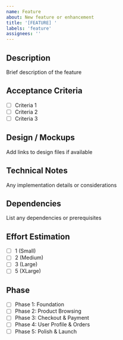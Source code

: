 ```yaml
---
name: Feature
about: New feature or enhancement
title: '[FEATURE] '
labels: 'feature'
assignees: ''
---
```


## Description
Brief description of the feature

## Acceptance Criteria
- [ ] Criteria 1
- [ ] Criteria 2
- [ ] Criteria 3

## Design / Mockups
Add links to design files if available

## Technical Notes
Any implementation details or considerations

## Dependencies
List any dependencies or prerequisites

## Effort Estimation
- [ ] 1 (Small)
- [ ] 2 (Medium)
- [ ] 3 (Large)
- [ ] 5 (XLarge)

## Phase
- [ ] Phase 1: Foundation
- [ ] Phase 2: Product Browsing
- [ ] Phase 3: Checkout & Payment
- [ ] Phase 4: User Profile & Orders
- [ ] Phase 5: Polish & Launch 
